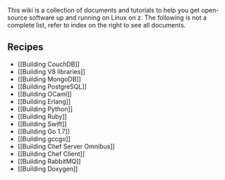 This wiki is a collection of documents and tutorials to help you get open-source software up and running on Linux on z. The following is not a complete list, refer to index on the right to see all documents.

## Recipes

* [[Building CouchDB]]
* [[Building V8 libraries]]
* [[Building MongoDB]]
* [[Building PostgreSQL]]
* [[Building OCaml]]
* [[Building Erlang]]
* [[Building Python]]
* [[Building Ruby]]
* [[Building Swift]]
* [[Building Go 1.7]]
* [[Building gccgo]]
* [[Building Chef Server Omnibus]]
* [[Building Chef Client]]
* [[Building RabbitMQ]]
* [[Building Doxygen]]

